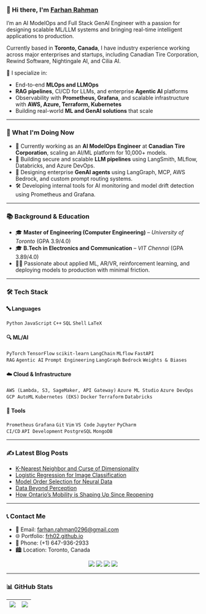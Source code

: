 ### 👋 Hi there, I'm [Farhan Rahman](https://frh02.github.io/farhan02.github.io/)

I’m an AI ModelOps and Full Stack GenAI Engineer with a passion for designing scalable ML/LLM systems and bringing real-time intelligent applications to production.

Currently based in **Toronto, Canada**, I have industry experience working across major enterprises and startups, including Canadian Tire Corporation, Rewind Software, Nightingale AI, and Cilia AI.

📌 I specialize in:
- End-to-end **MLOps and LLMOps**
- **RAG pipelines**, CI/CD for LLMs, and enterprise **Agentic AI** platforms
- Observability with **Prometheus, Grafana**, and scalable infrastructure with **AWS, Azure, Terraform, Kubernetes**
- Building real-world **ML and GenAI solutions** that scale

---

### 🧠 What I'm Doing Now

- 🔭 Currently working as an **AI ModelOps Engineer** at **Canadian Tire Corporation**, scaling an AI/ML platform for 10,000+ models.
- 🤖 Building secure and scalable **LLM pipelines** using LangSmith, MLflow, Databricks, and Azure DevOps.
- 🚀 Designing enterprise **GenAI agents** using LangGraph, MCP, AWS Bedrock, and custom prompt routing systems.
- 🛠 Developing internal tools for AI monitoring and model drift detection using Prometheus and Grafana.

---

### 📚 Background & Education

- 🎓 **Master of Engineering (Computer Engineering)** – *University of Toronto* (GPA 3.9/4.0)  
- 🎓 **B.Tech in Electronics and Communication** – *VIT Chennai* (GPA 3.89/4.0)  
- 🧑‍🔬 Passionate about applied ML, AR/VR, reinforcement learning, and deploying models to production with minimal friction.

---

### 🛠️ Tech Stack

#### 🔤 Languages  
`Python` `JavaScript` `C++` `SQL` `Shell` `LaTeX`

#### 🔍 ML/AI  
`PyTorch` `TensorFlow` `scikit-learn` `LangChain` `MLflow` `FastAPI`  
`RAG` `Agentic AI` `Prompt Engineering` `LangGraph` `Bedrock` `Weights & Biases`

#### ☁️ Cloud & Infrastructure  
`AWS (Lambda, S3, SageMaker, API Gateway)` `Azure ML Studio` `Azure DevOps`  
`GCP AutoML` `Kubernetes (EKS)` `Docker` `Terraform` `Databricks`

#### 🔧 Tools  
`Prometheus` `Grafana` `Git` `Vim` `VS Code` `Jupyter` `PyCharm`  
`CI/CD` `API Development` `PostgreSQL` `MongoDB`

---

### ✍️ Latest Blog Posts

<!-- BLOG-POST-LIST:START -->
- [K-Nearest Neighbor and Curse of Dimensionality](https://medium.com/@farhanrahman02/k-nearest-neighbors-and-the-curse-of-dimensionality-7d64634015d9)
- [Logistic Regression for Image Classification](https://medium.com/swlh/logistic-regression-for-image-classification-e15d0ae59ce9)
- [Model Order Selection for Neural Data](https://medium.com/swlh/logistic-regression-for-image-classification-e15d0ae59ce9)
- [Data Beyond Perception](https://medium.com/swlh/logistic-regression-for-image-classification-e15d0ae59ce9)
- [How Ontario’s Mobility is Shaping Up Since Reopening](https://medium.com/swlh/how-ontarios-mobility-is-shaping-up-since-reopening-3b9625b55a13)
<!-- BLOG-POST-LIST:END -->

---

### 📞 Contact Me

- 📧 Email: farhan.rahman0296@gmail.com  
- 🌐 Portfolio: [frh02.github.io](https://frh02.github.io/farhan02.github.io/)  
- 📱 Phone: (+1) 647-936-2933  
- 🏙️ Location: Toronto, Canada

<p align="center">
  <a href="https://twitter.com/FARHANRAHMAN7"><img src="https://img.shields.io/badge/Twitter-black?style=for-the-badge&logo=twitter" /></a>
  <a href="https://www.linkedin.com/in/farhan-rahman-086b05131/"><img src="https://img.shields.io/badge/LinkedIn-black?style=for-the-badge&logo=linkedin" /></a>
  <a href="https://medium.com/@farhanrahman02"><img src="https://img.shields.io/badge/Medium-black?style=for-the-badge&logo=medium" /></a>
  <a href="https://www.instagram.com/rahman.farhan_02/"><img src="https://img.shields.io/badge/Instagram-black?style=for-the-badge&logo=instagram" /></a>
</p>

---

### 📊 GitHub Stats

| <img src="https://github-readme-stats.vercel.app/api?username=frh02&show_icons=true&theme=tokyonight&hide_border=true" /> | <img src="https://github-readme-stats.vercel.app/api/top-langs/?username=frh02&layout=compact&theme=tokyonight&hide_border=true" /> |
|---|---|

